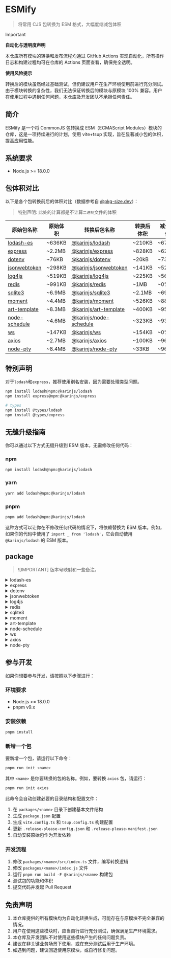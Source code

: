 # ESMify

> 将常用 CJS 包转换为 ESM 格式，大幅度缩减包体积

> [!IMPORTANT]
> **自动化与透明度声明**
>
> 本仓库所有模块的转换和发布流程均通过 GitHub Actions 实现自动化，所有操作日志和构建过程均可在仓库的 Actions 页面查看，确保完全透明。
>
> **使用风险提示**
>
> 转换后的模块虽然经过基础测试，但仍建议用户在生产环境使用前进行充分测试。由于模块转换的复杂性，我们无法保证转换后的模块与原模块 100% 兼容。用户在使用过程中遇到任何问题，本仓库及开发团队不承担任何责任。

## 简介

ESMify 是一个将 CommonJS 包转换成 ESM（ECMAScript Modules）模块的仓库，这是一项持续进行的计划，使用 vite+tsup 实现，旨在显著减小包的体积，提高应用性能。

## 系统要求

- Node.js >= 18.0.0

## 包体积对比

以下是各个包转换前后的体积对比（数据参考自 [@pkg-size.dev](https://pkg-size.dev/)）：

> 特别声明: 此处的计算都是不计算`二进制`文件的体积

| 原始包名称      | 原始体积 | 转换后包名称             | 转换后体积 | 减少比例 | types |
| --------------- | -------- | ------------------------ | ---------- | -------- | ----- |
| [lodash-es]     | ~636KB   | [@karinjs/lodash]        | ~210KB     | ~67%     | ❌     |
| [express]       | ~2.2MB   | [@karinjs/express]       | ~828KB     | ~62%     | ❌     |
| [dotenv]        | ~76KB    | [@karinjs/dotenv]        | ~20kB      | ~73.7%   | ✅     |
| [jsonwebtoken]  | ~298KB   | [@karinjs/jsonwebtoken]  | ~141KB     | ~52.7%   | ✅     |
| [log4js]        | ~519KB   | [@karinjs/log4js]        | ~225KB     | ~56.6%   | ✅     |
| [redis]         | ~991KB   | [@karinjs/redis]         | ~1MB       | ~0%      | ✅     |
| [sqlite3]       | ~6.9MB   | [@karinjs/sqlite3]       | ~2.1MB     | ~69.6%   | ✅     |
| [moment]        | ~4.4MB   | [@karinjs/moment]        | ~526KB     | ~88%     | ✅     |
| [art-template]  | ~8.3MB   | [@karinjs/art-template]  | ~400KB     | ~95.2%   | ✅     |
| [node-schedule] | ~4.6MB   | [@karinjs/node-schedule] | ~323KB     | ~93%     | ✅     |
| [ws]            | ~147KB   | [@karinjs/ws]            | ~154KB     | ~0%      | ✅     |
| [axios]         | ~2.7MB   | [@karinjs/axios]         | ~100KB     | ~96.3%   | ✅     |
| [node-pty]      | ~8.4MB   | [@karinjs/node-pty]      | ~33KB      | ~96.3%   | ✅     |

## 特别声明

对于`lodash`和`express`，推荐使用别名安装，因为需要处理类型问题。

```bash
npm install lodash@npm:@karinjs/lodash
npm install express@npm:@karinjs/express

# types
npm install @types/lodash
npm install @types/express
```

## 无缝升级指南

你可以通过以下方式无缝升级到 ESM 版本，无需修改任何代码：

### npm

```bash
npm install lodash@npm:@karinjs/lodash
```

### yarn

```bash
yarn add lodash@npm:@karinjs/lodash
```

### pnpm

```bash
pnpm add lodash@npm:@karinjs/lodash
```

这种方式可以让你在不修改任何代码的情况下，将依赖替换为 ESM 版本。例如，如果你的代码中使用了 `import _ from 'lodash'`，它会自动使用 `@karinjs/lodash` 的 ESM 版本。

## package

> ![IMPORTANT]
> 版本号映射和一些备注。

<details>
<summary>lodash-es</summary>

> 此包的类型转换存在问题，请单独安装`@types/lodash`

| 版本  | 原始版本 | 备注 |
| ----- | -------- | ---- |
| 1.1.1 | 4.17.21  |      |

</details>

<details>
<summary>express</summary>

> 此包的类型转换存在问题，请单独安装`@types/express`

| 版本  | 原始版本 | 备注 |
| ----- | -------- | ---- |
| 1.0.3 | 4.18.2   |      |

</details>

<details>
<summary>dotenv</summary>

> 内置类型

| 版本  | 原始版本 | 备注 |
| ----- | -------- | ---- |
| 1.1.2 | 16.3.1   |      |

</details>

<details>
<summary>jsonwebtoken</summary>

> 内置类型

| 版本  | 原始版本 | 备注 |
| ----- | -------- | ---- |
| 1.1.1 | 9.0.2    |      |

</details>

<details>
<summary>log4js</summary>

> 内置类型

| 版本  | 原始版本 | 备注 |
| ----- | -------- | ---- |
| 1.1.4 | 6.9.1    |      |

</details>

<details>
<summary>redis</summary>

> 内置类型

| 版本  | 原始版本 | 备注 |
| ----- | -------- | ---- |
| 1.1.3 | 4.6.11   |      |

</details>

<details>
<summary>sqlite3</summary>

> 内置类型
> 默认使用阿里云镜像源进行下载二进制

| 版本  | 原始版本 | 备注 |
| ----- | -------- | ---- |
| 0.1.3 | 5.1.7    |      |

</details>

<details>
<summary>moment</summary>

> 内置类型
> 仓库地址: https://github.com/KarinJS/moment

| 版本  | 原始版本 | 备注 |
| ----- | -------- | ---- |
| 1.1.0 | 2.30.1   |      |

</details>

<details>
<summary>art-template</summary>

> 内置类型
> 仓库地址: https://github.com/KarinJS/art-template

| 版本  | 原始版本 | 备注 |
| ----- | -------- | ---- |
| 1.1.0 | 4.13.2   |      |

</details>

<details>
<summary>node-schedule</summary>

> 内置类型
> 仓库地址: https://github.com/KarinJS/node-schedule
| 版本  | 原始版本 | 备注 |
| ----- | -------- | ---- |
| 1.1.0 | 2.1.1    |      |

</details>

<details>
<summary>ws</summary>

> 内置类型
> 仓库地址: https://github.com/KarinJS/ws

| 版本  | 原始版本 | 备注 |
| ----- | -------- | ---- |
| 1.1.0 | 8.16.0   |      |

</details>

<details>
<summary>axios</summary>

> 内置类型
> 仓库地址: https://github.com/KarinJS/axios

</details>

<details>
<summary>node-pty</summary>

> 提供多平台预编译二进制文件 默认使用阿里云镜像源进行下载
> 根据 `@homebridge/node-pty-prebuilt-multiarch` 进行转换

| 版本  | 原始版本 | 备注                       |
| ----- | -------- | -------------------------- |
| 1.0.4 | 0.12.0   | 提供多平台预编译二进制文件 |

</details>

## 参与开发

如果你想要参与开发，请按照以下步骤进行：

### 环境要求

- Node.js >= 18.0.0
- pnpm v9.x

### 安装依赖

```bash
pnpm install
```

### 新增一个包

要新增一个包，请运行以下命令：

```bash
pnpm run init <name>
```

其中 `<name>` 是你要转换的包的名称。例如，要转换 `axios` 包，请运行：

```bash
pnpm run init axios
```

此命令会自动创建必要的目录结构和配置文件：

1. 在 `packages/<name>` 目录下创建基本文件结构
2. 生成 `package.json` 配置
3. 生成 `vite.config.ts` 和 `tsup.config.ts` 构建配置
4. 更新 `.release-please-config.json` 和 `.release-please-manifest.json`
5. 自动安装原始包作为开发依赖

### 开发流程

1. 修改 `packages/<name>/src/index.ts` 文件，编写转换逻辑
2. 修改 `packages/<name>/index.js` 文件
3. 运行 `pnpm run build -F @karinjs/<name>` 构建包
4. 测试包的功能和体积
5. 提交代码并发起 Pull Request

## 免责声明

1. 本仓库提供的所有模块均为自动化转换生成，可能存在与原模块不完全兼容的情况。
2. 用户在使用这些模块时，应当自行进行充分测试，确保满足生产环境需求。
3. 本仓库及开发团队不对使用这些模块产生的任何问题负责。
4. 建议在非关键业务场景下使用，或在充分测试后用于生产环境。
5. 如遇到问题，建议回退使用原模块，或自行修复问题。

[lodash-es]: https://www.npmjs.com/package/lodash-es
[express]: https://www.npmjs.com/package/express
[dotenv]: https://www.npmjs.com/package/dotenv
[jsonwebtoken]: https://www.npmjs.com/package/jsonwebtoken
[log4js]: https://www.npmjs.com/package/log4js
[redis]: https://www.npmjs.com/package/redis
[sqlite3]: https://www.npmjs.com/package/sqlite3
[moment]: https://www.npmjs.com/package/moment
[art-template]: https://www.npmjs.com/package/art-template
[node-schedule]: https://www.npmjs.com/package/node-schedule
[ws]: https://www.npmjs.com/package/ws
[axios]: https://www.npmjs.com/package/axios
[node-pty]: https://www.npmjs.com/package/node-pty

[@karinjs/lodash]: https://www.npmjs.com/package/@karinjs/lodash
[@karinjs/express]: https://www.npmjs.com/package/@karinjs/express
[@karinjs/dotenv]: https://www.npmjs.com/package/@karinjs/dotenv
[@karinjs/jsonwebtoken]: https://www.npmjs.com/package/@karinjs/jsonwebtoken
[@karinjs/log4js]: https://www.npmjs.com/package/@karinjs/log4js
[@karinjs/redis]: https://www.npmjs.com/package/@karinjs/redis
[@karinjs/sqlite3]: https://www.npmjs.com/package/@karinjs/sqlite3
[@karinjs/moment]: https://www.npmjs.com/package/@karinjs/moment
[@karinjs/art-template]: https://www.npmjs.com/package/@karinjs/art-template
[@karinjs/node-schedule]: https://www.npmjs.com/package/@karinjs/node-schedule
[@karinjs/ws]: https://www.npmjs.com/package/@karinjs/ws
[@karinjs/axios]: https://www.npmjs.com/package/@karinjs/axios
[@karinjs/node-pty]: https://www.npmjs.com/package/@karinjs/node-pty
